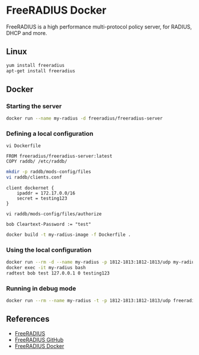 # FreeRADIUS Docker

FreeRADIUS is a high performance multi-protocol policy server, for RADIUS, DHCP and more. 

## Linux
```sh
yum install freeradius
apt-get install freeradius
```

## Docker
### Starting the server
```sh
docker run --name my-radius -d freeradius/freeradius-server
```

### Defining a local configuration
`vi Dockerfile`
```
FROM freeradius/freeradius-server:latest
COPY raddb/ /etc/raddb/
```

```sh
mkdir -p raddb/mods-config/files
vi raddb/clients.conf
```
```
client dockernet {
    ipaddr = 172.17.0.0/16
    secret = testing123
}
```

`vi raddb/mods-config/files/authorize`
```
bob Cleartext-Password := "test"
```

```sh
docker build -t my-radius-image -f Dockerfile .
```

### Using the local configuration
```sh
docker run --rm -d --name my-radius -p 1812-1813:1812-1813/udp my-radius-image -X
docker exec -it my-radius bash
radtest bob test 127.0.0.1 0 testing123
```

### Running in debug mode
```sh
docker run --rm --name my-radius -t -p 1812-1813:1812-1813/udp freeradius/freeradius-server -X
```

## References
- [FreeRADIUS](https://freeradius.org/)
- [FreeRADIUS GitHub](https://github.com/FreeRADIUS/freeradius-server)
- [FreeRADIUS Docker](https://hub.docker.com/r/freeradius/freeradius-server/)